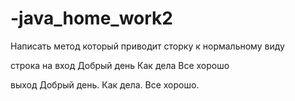 # -java_home_work2
Написать метод который приводит сторку к нормальному виду

строка на вход
Добрый день Как дела Все хорошо

выход
Добрый день. Как дела. Все хорошо.
